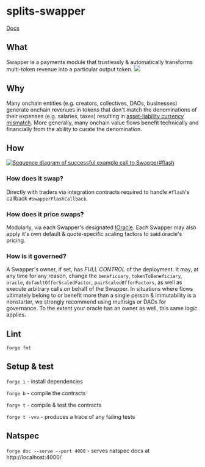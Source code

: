 # splits-swapper

[Docs](https://docs.0xsplits.xyz/core/swapper)

## What

Swapper is a payments module that trustlessly & automatically transforms multi-token revenue into a particular output token.
![](https://docs.0xsplits.xyz/_next/image?url=%2F_next%2Fstatic%2Fmedia%2Fswapper_diagram.2f2890db.png&w=3840&q=75)

## Why

Many onchain entities (e.g. creators, collectives, DAOs, businesses) generate onchain revenues in tokens that don't match the denominations of their expenses (e.g. salaries, taxes) resulting in [asset-liability currency mismatch](https://en.wikipedia.org/wiki/Asset%E2%80%93liability_mismatch#Currency_Mismatch).
More generally, many onchain value flows benefit technically and financially from the ability to curate the denomination.

## How

[![Sequence diagram of successful example call to Swapper#flash](https://mermaid.ink/img/pako:eNp9UkFOwzAQ_IrlE4hGII4-VIICEgeEoL0RDltn01p17GCvQVHVv-PEKk1IwAdL9szs7Ni759IWyAX3-BHQSLxTsHFQsbhy0-4rBwW6bD6_WH5BXaN7NISRQtYJpoyiBw1-m7gjRk8mWDkitvCzA6lRsA3SS7CEN5UNhnziJTDSsp8q0MePdSJjors3Rg6ML9GxNXhkZHdozvw5ex91MaH26aqLtwCt1yB3f8U8-beu96-L6ysWj85-IrtkNTSt-Jft4JVO-UbBbtFgqaQC1wwidWlWtgePc2UTucgS6IHun7bS7wvGZ7xCV4Eq4qzsW0HOaYsV5jy2zAssIWjKeW4OkQqB7LIxkgtyAWc81AXQcbS4KEH7eIuFii5Paf66MTx8AxNR4rU?type=png)](https://mermaid.live/edit#pako:eNp9UkFOwzAQ_IrlE4hGII4-VIICEgeEoL0RDltn01p17GCvQVHVv-PEKk1IwAdL9szs7Ni759IWyAX3-BHQSLxTsHFQsbhy0-4rBwW6bD6_WH5BXaN7NISRQtYJpoyiBw1-m7gjRk8mWDkitvCzA6lRsA3SS7CEN5UNhnziJTDSsp8q0MePdSJjors3Rg6ML9GxNXhkZHdozvw5ex91MaH26aqLtwCt1yB3f8U8-beu96-L6ysWj85-IrtkNTSt-Jft4JVO-UbBbtFgqaQC1wwidWlWtgePc2UTucgS6IHun7bS7wvGZ7xCV4Eq4qzsW0HOaYsV5jy2zAssIWjKeW4OkQqB7LIxkgtyAWc81AXQcbS4KEH7eIuFii5Paf66MTx8AxNR4rU)

### How does it swap?

Directly with traders via integration contracts required to handle `#flash`'s callback `#swapperFlashCallback`.

### How does it price swaps?

Modularly, via each Swapper's designated [IOracle](https://github.com/0xSplits/splits-oracle/blob/main/src/interfaces/IOracle.sol).
Each Swapper may also apply it's own default & quote-specific scaling factors to said oracle's pricing.

### How is it governed?

A Swapper's owner, if set, has _FULL CONTROL_ of the deployment.
It may, at any time for any reason, change the `beneficiary`, `tokenToBeneficiary`, `oracle`, `defaultOfferScaledFactor`, `pairScaledOfferFactors`, as well as execute arbitrary calls on behalf of the Swapper.
In situations where flows ultimately belong to or benefit more than a single person & immutability is a nonstarter, we strongly recommend using multisigs or DAOs for governance.
To the extent your oracle has an owner as well, this same logic applies.

## Lint

`forge fmt`

## Setup & test

`forge i` - install dependencies

`forge b` - compile the contracts

`forge t` - compile & test the contracts

`forge t -vvv` - produces a trace of any failing tests

## Natspec

`forge doc --serve --port 4000` - serves natspec docs at http://localhost:4000/
